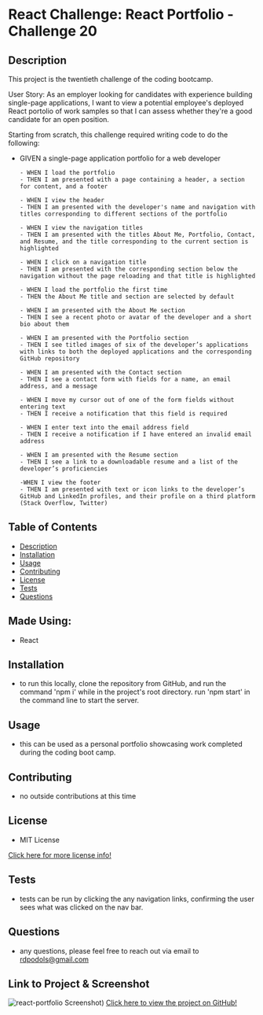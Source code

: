 # React Challenge: React Portfolio - Challenge 20

## Description
This project is the twentieth challenge of the coding bootcamp.

User Story: As an employer looking for candidates with experience building single-page applications, I want to view a potential employee's deployed React portolio of work samples so that I can assess whether they're a good candidate for an open position.

Starting from scratch, this challenge required writing code to do the following:
*   GIVEN a single-page application portfolio for a web developer

        - WHEN I load the portfolio
        - THEN I am presented with a page containing a header, a section for content, and a footer

        - WHEN I view the header
        - THEN I am presented with the developer's name and navigation with titles corresponding to different sections of the portfolio

        - WHEN I view the navigation titles
        - THEN I am presented with the titles About Me, Portfolio, Contact, and Resume, and the title corresponding to the current section is highlighted

        - WHEN I click on a navigation title
        - THEN I am presented with the corresponding section below the navigation without the page reloading and that title is highlighted

        - WHEN I load the portfolio the first time
        - THEN the About Me title and section are selected by default

        - WHEN I am presented with the About Me section
        - THEN I see a recent photo or avatar of the developer and a short bio about them

        - WHEN I am presented with the Portfolio section
        - THEN I see titled images of six of the developer’s applications with links to both the deployed applications and the corresponding GitHub repository

        - WHEN I am presented with the Contact section
        - THEN I see a contact form with fields for a name, an email address, and a message

        - WHEN I move my cursor out of one of the form fields without entering text
        - THEN I receive a notification that this field is required

        - WHEN I enter text into the email address field
        - THEN I receive a notification if I have entered an invalid email address

        - WHEN I am presented with the Resume section
        - THEN I see a link to a downloadable resume and a list of the developer’s proficiencies

        -WHEN I view the footer
        - THEN I am presented with text or icon links to the developer’s GitHub and LinkedIn profiles, and their profile on a third platform (Stack Overflow, Twitter) 

## Table of Contents
- [Description](#description)
- [Installation](#installation)
- [Usage](#usage)
- [Contributing](#contributing)
- [License](#license)
- [Tests](#tests)
- [Questions](#questions)

## Made Using:
* React

## Installation
* to run this locally, clone the repository from GitHub, and run the command 'npm i' while in the project's root directory.  run 'npm start' in the command line to start the server.  

## Usage
* this can be used as a personal portfolio showcasing work completed during the coding boot camp.

## Contributing
* no outside contributions at this time

## License
* MIT License

[Click here for more license info!](https://choosealicense.com/licenses/mit/)

## Tests
* tests can be run by clicking the any navigation links, confirming the user sees what was clicked on the nav bar.

## Questions
* any questions, please feel free to reach out via email to rdpodols@gmail.com

## Link to Project & Screenshot
![react-portfolio Screenshot)](/public/assets/images/applicationImage.png)
[Click here to view the project on GitHub!](https://github.com/rpodols/)




